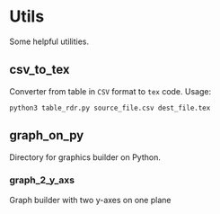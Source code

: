 # Utils
Some helpful utilities.

## csv_to_tex
Converter from table in ```CSV``` format to ```tex``` code.
Usage:
```
python3 table_rdr.py source_file.csv dest_file.tex
```

## graph_on_py
Directory for graphics builder on Python.

### graph_2_y_axs 
Graph builder with two y-axes on one plane
